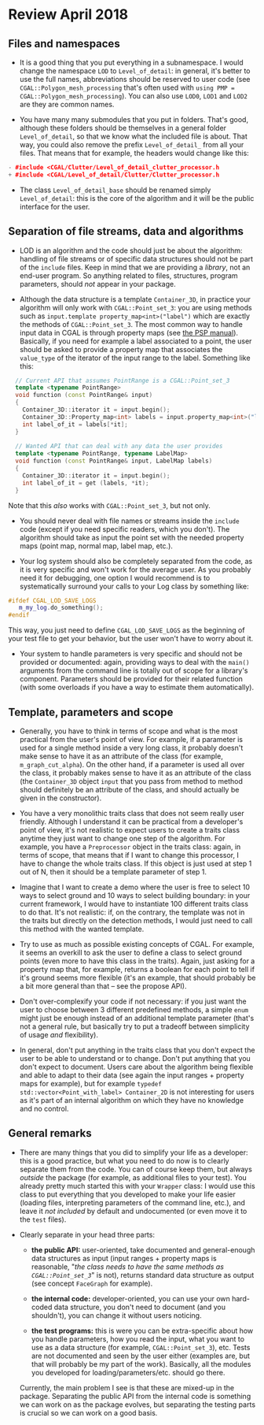 # Review April 2018

## Files and namespaces

* It is a good thing that you put everything in a subnamespace. I
  would change the namespace `LOD` to `Level_of_detail`: in general,
  it's better to use the full names, abbreviations should be reserved
  to user code (see `CGAL::Polygon_mesh_processing` that's often used
  with `using PMP = CGAL::Polygon_mesh_processing`). You can also use
  `LOD0`, `LOD1` and `LOD2` are they are common names.

* You have many many submodules that you put in folders. That's good,
  although these folders should be themselves in a general folder
  `Level_of_detail`, so that we know what the included file is
  about. That way, you could also remove the prefix `Level_of_detail_`
  from all your files. That means that for example, the headers would
  change like this:
  
```c++
- #include <CGAL/Clutter/Level_of_detail_clutter_processor.h
+ #include <CGAL/Level_of_detail/Clutter/Clutter_processor.h
```

* The class `Level_of_detail_base` should be renamed simply
  `Level_of_detail`: this is the core of the algorithm and it will be
  the public interface for the user.

## Separation of file streams, data and algorithms

* LOD is an algorithm and the code should just be about the algorithm:
  handling of file streams or of specific data structures should not
  be part of the `include` files. Keep in mind that we are providing a
  _library_, not an end-user program. So anything related to files,
  structures, program parameters, should _not_ appear in your package.

* Although the data structure is a template `Container_3D`, in
  practice your algorithm will only work with `CGAL::Point_set_3`: you
  are using methods such as `input.template
  property_map<int>("label")` which are exactly the methods of
  `CGAL::Point_set_3`. The most common way to handle input data in
  CGAL is through property maps (see
  [the PSP manual](https://doc.cgal.org/latest/Point_set_processing_3/index.html#title1)). Basically,
  if you need for example a label associated to a point, the user
  should be asked to provide a property map that associates the
  `value_type` of the iterator of the input range to the
  label. Something like this:

```c++
  // Current API that assumes PointRange is a CGAL::Point_set_3
  template <typename PointRange>
  void function (const PointRange& input)
  {
    Container_3D::iterator it = input.begin();
    Container_3D::Property_map<int> labels = input.property_map<int>("label").first;
    int label_of_it = labels[*it];
  }
  
  // Wanted API that can deal with any data the user provides
  template <typename PointRange, typename LabelMap>
  void function (const PointRange& input, LabelMap labels)
  {
    Container_3D::iterator it = input.begin();
    int label_of_it = get (labels, *it);
  }
```

  Note that this _also_ works with `CGAL::Point_set_3`, but not only.

* You should never deal with file names or streams inside the
  `include` code (except if you need specific readers, which you
  don't). The algorithm should take as input the point set with the
  needed property maps (point map, normal map, label map, etc.).

* Your log system should also be completely separated from the code,
  as it is very specific and won't work for the average user. As you
  probably need it for debugging, one option I would recommend is to
  systematically surround your calls to your Log class by something
  like:

```c++
#ifdef CGAL_LOD_SAVE_LOGS
   m_my_log.do_something();
#endif
```

  This way, you just need to define `CGAL_LOD_SAVE_LOGS` as the
  beginning of your test file to get your behavior, but the user won't
  have to worry about it.

* Your system to handle parameters is very specific and should not be
  provided or documented: again, providing ways to deal with the
  `main()` arguments from the command line is totally out of scope for
  a library's component. Parameters should be provided for their
  related function (with some overloads if you have a way to estimate
  them automatically).

## Template, parameters and scope

* Generally, you have to think in terms of scope and what is the most
  practical from the user's point of view. For example, if a parameter
  is used for a single method inside a very long class, it probably
  doesn't make sense to have it as an attribute of the class (for
  example, `m_graph_cut_alpha`). On the other hand, if a parameter is
  used all over the class, it probably makes sense to have it as an
  attribute of the class (the `Container_3D` object `input` that you
  pass from method to method should definitely be an attribute of the
  class, and should actually be given in the constructor).

* You have a very monolithic traits class that does not seem really
  user friendly. Although I understand it can be practical from a
  developer's point of view, it's not realistic to expect users to
  create a traits class anytime they just want to change one step of
  the algorithm. For example, you have a `Preprocessor` object in the
  traits class: again, in terms of scope, that means that if I want to
  change this processor, I have to change the whole traits class. If
  this object is just used at step 1 out of N, then it should be a
  template parameter of step 1.

* Imagine that I want to create a demo where the user is free to
  select 10 ways to select ground and 10 ways to select building
  boundary: in your current framework, I would have to instantiate 100
  different traits class to do that. It's not realistic: if, on the
  contrary, the template was not in the traits but directly on the
  detection methods, I would just need to call this method with the
  wanted template.

* Try to use as much as possible existing concepts of CGAL. For
  example, it seems an overkill to ask the user to define a class to
  select ground points (even more to have this class in the
  traits). Again, just asking for a property map that, for example,
  returns a boolean for each point to tell if it's ground seems more
  flexible (it's an example, that should probably be a bit more
  general than that – see the propose API).

* Don't over-complexify your code if not necessary: if you just want
  the user to choose between 3 different predefined methods, a simple
  `enum` might just be enough instead of an additional template
  parameter (that's not a general rule, but basically try to put a
  tradeoff between simplicity of usage _and_ flexibility).

* In general, don't put anything in the traits class that you don't
  expect the user to be able to understand or to change. Don't put
  anything that you don't expect to document. Users care about the
  algorithm being flexible and able to adapt to their data (see again
  the input ranges + property maps for example), but for example
  `typedef std::vector<Point_with_label> Container_2D` is not
  interesting for users as it's part of an internal algorithm on which
  they have no knowledge and no control.

## General remarks

* There are many things that you did to simplify your life as a
  developer: this is a good practice, but what you need to do now is
  to clearly separate them from the code. You can of course keep them,
  but always _outside_ the package (for example, as additional files
  to your test). You already pretty much started this with your
  `Wrapper` class: I would use this class to put everything that you
  developed to make your life easier (loading files, interpreting
  parameters of the command line, etc.), and leave it _not included_
  by default and undocumented (or even move it to the `test` files).

* Clearly separate in your head three parts:

  - __the public API:__ user-oriented, take documented and general-enough
    data structures as input (input ranges + property maps is
    reasonable, "_the class needs to have the same methods as
    `CGAL::Point_set_3`_" is not), returns standard data structure as
    output (see concept `FaceGraph` for example). 
  
  - __the internal code:__ developer-oriented, you can use your own
    hard-coded data structure, you don't need to document (and you
    shouldn't), you can change it without users noticing.
    
  - __the test programs:__ this is were you can be extra-specific
    about how you handle parameters, how you read the input, what you
    want to use as a data structure (for example,
    `CGAL::Point_set_3`), etc. Tests are not documented and seen by
    the user either (examples are, but that will probably be my part
    of the work). Basically, all the modules you developed for
    loading/parameters/etc. should go there.

  Currently, the main problem I see is that these are mixed-up in the
  package. Separating the public API from the internal code is
  something we can work on as the package evolves, but separating the
  testing parts is crucial so we can work on a good basis.
